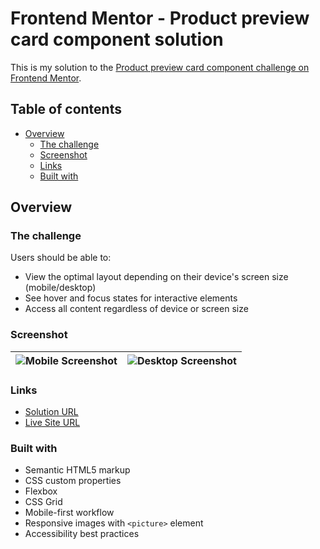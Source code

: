 # Frontend Mentor - Product preview card component solution

This is my solution to the [Product preview card component challenge on Frontend Mentor](https://www.frontendmentor.io/challenges/product-preview-card-component-GO7UmttRfa).

## Table of contents

- [Overview](#overview)
  - [The challenge](#the-challenge)
  - [Screenshot](#screenshot)
  - [Links](#links)
  - [Built with](#built-with)

## Overview

### The challenge

Users should be able to:

- View the optimal layout depending on their device's screen size (mobile/desktop)
- See hover and focus states for interactive elements
- Access all content regardless of device or screen size

### Screenshot

![Mobile Screenshot](./screenshots/mobile.png) | ![Desktop Screenshot](./screenshots/desktop.png)
---|---

### Links

- [Solution URL](https://www.frontendmentor.io/solutions/responsive-product-card-with-semantic-html-and-css-grid-8Jt3QZPz5T)
- [Live Site URL](https://product-preview-card-component-ruddy-three.vercel.app/)

### Built with

- Semantic HTML5 markup
- CSS custom properties
- Flexbox
- CSS Grid
- Mobile-first workflow
- Responsive images with `<picture>` element
- Accessibility best practices
